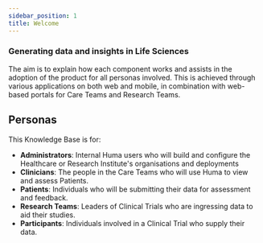```yaml
---
sidebar_position: 1
title: Welcome
---
```


### Generating data and insights in Life Sciences

The aim is to explain how each component works and assists in the adoption of the product for all personas involved. This is achieved through various applications on both web and mobile, in combination with web-based portals for Care Teams and Research Teams.

## Personas

This Knowledge Base is for:

- **Administrators**: Internal Huma users who will build and configure the Healthcare or Research Institute's organisations and deployments
- **Clinicians**: The people in the Care Teams who will use Huma to view and assess Patients.
- **Patients**: Individuals who will be submitting their data for assessment and feedback.
- **Research Teams**: Leaders of Clinical Trials who are ingressing data to aid their studies.
- **Participants**: Individuals involved in a Clinical Trial who supply their data.
